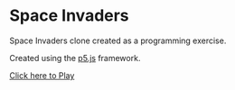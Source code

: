 # Space Invaders

Space Invaders clone created as a programming exercise.

Created using the [p5.js](http://p5js.org) framework.

[Click here to Play](https://j5osully.github.io/space_invaders_no_class/)